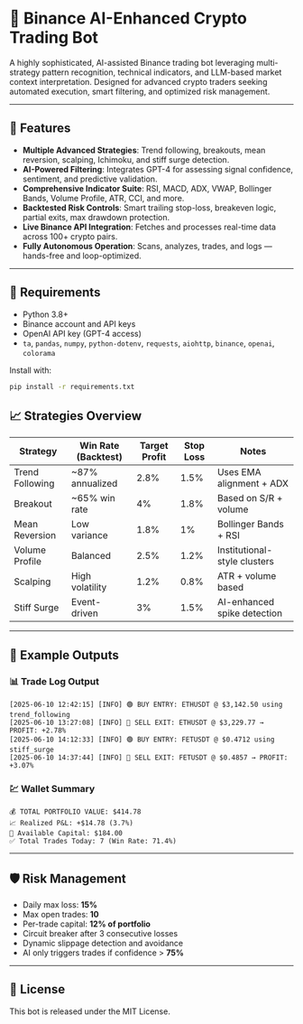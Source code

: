 
# 🧠 Binance AI-Enhanced Crypto Trading Bot

A highly sophisticated, AI-assisted Binance trading bot leveraging multi-strategy pattern recognition, technical indicators, and LLM-based market context interpretation. Designed for advanced crypto traders seeking automated execution, smart filtering, and optimized risk management.

---

## 🚀 Features

- **Multiple Advanced Strategies**: Trend following, breakouts, mean reversion, scalping, Ichimoku, and stiff surge detection.
- **AI-Powered Filtering**: Integrates GPT-4 for assessing signal confidence, sentiment, and predictive validation.
- **Comprehensive Indicator Suite**: RSI, MACD, ADX, VWAP, Bollinger Bands, Volume Profile, ATR, CCI, and more.
- **Backtested Risk Controls**: Smart trailing stop-loss, breakeven logic, partial exits, max drawdown protection.
- **Live Binance API Integration**: Fetches and processes real-time data across 100+ crypto pairs.
- **Fully Autonomous Operation**: Scans, analyzes, trades, and logs — hands-free and loop-optimized.

---

## 🧱 Requirements

- Python 3.8+
- Binance account and API keys
- OpenAI API key (GPT-4 access)
- `ta`, `pandas`, `numpy`, `python-dotenv`, `requests`, `aiohttp`, `binance`, `openai`, `colorama`

Install with:

```bash
pip install -r requirements.txt
```

## 📈 Strategies Overview

| Strategy         | Win Rate (Backtest) | Target Profit | Stop Loss | Notes                          |
|------------------|---------------------|----------------|------------|-------------------------------|
| Trend Following  | ~87% annualized     | 2.8%           | 1.5%       | Uses EMA alignment + ADX      |
| Breakout         | ~65% win rate       | 4%             | 1.8%       | Based on S/R + volume         |
| Mean Reversion   | Low variance        | 1.8%           | 1%         | Bollinger Bands + RSI         |
| Volume Profile   | Balanced            | 2.5%           | 1.2%       | Institutional-style clusters  |
| Scalping         | High volatility     | 1.2%           | 0.8%       | ATR + volume based            |
| Stiff Surge      | Event-driven        | 3%             | 1.5%       | AI-enhanced spike detection   |

---

## 🤖 Example Outputs

### 📊 Trade Log Output

```text
[2025-06-10 12:42:15] [INFO] 🟢 BUY ENTRY: ETHUSDT @ $3,142.50 using trend_following
[2025-06-10 13:27:08] [INFO] 🔴 SELL EXIT: ETHUSDT @ $3,229.77 → PROFIT: +2.78%
[2025-06-10 14:12:33] [INFO] 🟢 BUY ENTRY: FETUSDT @ $0.4712 using stiff_surge
[2025-06-10 14:37:44] [INFO] 🔴 SELL EXIT: FETUSDT @ $0.4857 → PROFIT: +3.07%
```

### 💹 Wallet Summary

```text
💰 TOTAL PORTFOLIO VALUE: $414.78
📈 Realized P&L: +$14.78 (3.7%)
💎 Available Capital: $184.00
✅ Total Trades Today: 7 (Win Rate: 71.4%)
```

---

## 🛡️ Risk Management

- Daily max loss: **15%**
- Max open trades: **10**
- Per-trade capital: **12% of portfolio**
- Circuit breaker after 3 consecutive losses
- Dynamic slippage detection and avoidance
- AI only triggers trades if confidence > **75%**

---

## 📘 License

This bot is released under the MIT License.
